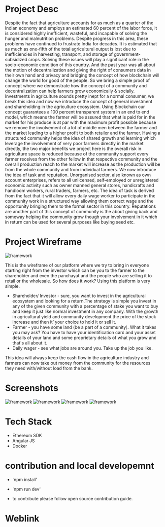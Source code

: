 
# Project Desc
Despite the fact that agriculture accounts for as much as a quarter of the Indian economy and employs an estimated 60 percent of the labor force, it is considered highly inefficient, wasteful, and incapable of solving the hunger and malnutrition problems. Despite progress in this area, these problems have continued to frustrate India for decades. It is estimated that as much as one-fifth of the total agricultural output is lost due to inefficiencies in harvesting, transport, and storage of government-subsidized crops. Solving these issues will play a significant role in the socio-economic condition of this country. And the past year was all about the motion of decentralization and giving the right of consumers data in their own hand and privacy and bridging the concept of how blockchain will change the world for good of the people. So we bring a simple proof of concept where we demonstrate how the concept of a community and decentralization can help farmers grow economically & socially. Investments in agriculture sounds pretty inept for a normal consumer, we break this idea and now we introduce the concept of general investment and shareholding in the agriculture ecosystem. Using Blockchain our concept guarantees a 100 percent transparent   system in an end to end model, which means the farmer will be assured that what is paid for in the market for his produce is at par with the maximum profit possible because we remove the involvement of a lot of middle men between the farmer and the market leading to a higher profit to both retailer and the farmer. Having a structured community helps the idea of shared growth and learning which leverage the involvement of very poor farmers directly in the market directly, the two major benefits we project here is the overall risk in agriculture space is reduced because of the community support every farmer receives from the other fellow in that respective community and the overall production reach to the market will increase as the production will be from the whole community and from individual farmers. We now introduce the idea of task and reputation. Unorganised sector, also known as own account enterprises, refers to all unlicensed, self-employed or unregistered economic activity such as owner manned general stores, handicrafts and handloom workers, rural traders, farmers, etc. The idea of task is derived from the fact that it will allow every daily wage worker to participate in the community work in a structured way allowing them correct wage and the opportunity bringing them to the formal sector in this country. Reputations are another part of this concept of community is the about giving back and someway helping the community grow though your involvement in it which in return can be used for several purposes like buying seed etc.


# Project Wireframe 


![framework](https://drive.google.com/file/d/1IlAv71SGDj0hNUSoo_fV3QlA2Z92de4J/view?usp=sharing) 

This is the wireframe of our platform where we try to bring in everyone starting right from the investor which can be you to the farmer to the shareholder and even the panchayat and the people who are selling it to retail or the wholesale.
So how does it work?
Using this platform is very simple. 
- Shareholder/ Investor - sure, you want to invest in the agricultural ecosystem and looking for a return.The strategy is simple you invest in any of the given community with a percentage of stake you want to buy and keep it just like normal investment in any company. With the growth in agricultural yield and community development the price of the stock increase and then it’ your choice to hold it or sell it.
- Farmer - you have some land (be a part of a community). What it takes you may ask? You have to have your identification card and your asset details of your land and some proprietary details of what you grow and that's all about it.  
- Daily wager - see what jobs are around you. Take up the job you like.

This idea will always keep the cash flow in the agriculture industry and farmers can now take out money from the community for the resources they need with/without load from the bank.


# Screenshots

![framework](https://drive.google.com/open?id=1IlAv71SGDj0hNUSoo_fV3QlA2Z92de4J)
![framework](https://drive.google.com/open?id=1IlAv71SGDj0hNUSoo_fV3QlA2Z92de4J)
![framework](https://drive.google.com/open?id=1IlAv71SGDj0hNUSoo_fV3QlA2Z92de4J)
![framework](https://drive.google.com/open?id=1IlAv71SGDj0hNUSoo_fV3QlA2Z92de4J)

# Tech Stack 

- Ethereum SDK 
- Angular JS
- Docker

# contribution and local developemnt 

- 'npm install'
- 'npm run dev'

- to contribute please follow open source contribution guide.

# Weblink


